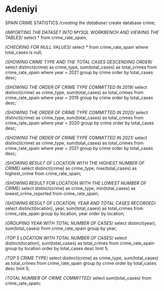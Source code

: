 # Adeniyi
SPAIN CRIME STATISTICS
/*creating the database*/
create database crime;


/*IMPORTING THE DATASET INTO MYSQL WORKBENCH AND VIEWING THE TABLES*/
select * from crime_rate_spain;

/*CHECKING FOR NULL VALUES*/
select * from crime_rate_spain
where total_cases is null;


/*SHOWING CRIME TYPE AND THE TOTAL CASES DESCENDING ORDER*/
select distinct(crime) as crime_type, sum(total_cases) as total_crimes
from crime_rate_spain
where year = 2021
group by crime
order by total_cases desc;


/*SHOWING THE ORDER OF CRIME TYPE COMMITTED IN 2019*/
select distinct(crime) as crime_type, sum(total_cases) as total_crimes
from crime_rate_spain
where year = 2019
group by crime
order by total_cases desc;


/*SHOWING THE ORDER OF CRIME TYPE COMMITTED IN 2020*/
select distinct(crime) as crime_type, sum(total_cases) as total_crimes
from crime_rate_spain
where year = 2020
group by crime
order by total_cases desc;


/*SHOWING THE ORDER OF CRIME TYPE COMMITTED IN 2021*/
select distinct(crime) as crime_type, sum(total_cases) as total_crimes
from crime_rate_spain
where year = 2021
group by crime
order by total_cases desc;


/*SHOWING RESULT OF LOCATION WITH THE HIGHEST NUMBER OF CRIME*/
select distinct(crime) as crime_type, max(total_cases) as highest_crime 
from crime_rate_spain;


/*SHOWING RESULT FOR LOCATION WITH THE LOWEST NUMBER OF CRIME*/
select distinct(crime) as crime_type, min(total_cases) as lowest_crime_roported
from crime_rate_spain;


/*SHOWING RESULT OF LOCATION, YEAR AND TOTAL CASES RECORDED*/
select distinct(location), year, sum(total_cases) as total_crimes
from crime_rate_spain
group by location, year
order by location;


/*GROUPING YEAR WITH TOTAL NUMBER OF CASES*/
select distinct(year), sum(total_cases)
from crime_rate_spain
group by year;


/*TOP 5 LOCATION WITH TOTAL NUMBER OF CASES*/
select distinct(location), sum(total_cases) as total_crimes
from crime_rate_spain
group by location
order by total_cases desc
limit 5;


/*TOP 5 CRIME TYPE*/
select distinct(crime) as crime_type, sum(total_cases) as total_crimes
from crime_rate_spain
group by crime
order by total_cases desc
limit 5;


/*TOTAL NUMBER OF CRIME COMMITTED*/
select sum(total_cases) 
from crime_rate_spain;
